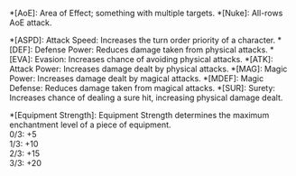*[AoE]: Area of Effect; something with multiple targets.
*[Nuke]: All-rows AoE attack.

*[ASPD]: Attack Speed: Increases the turn order priority of a character.
*[DEF]: Defense Power: Reduces damage taken from physical attacks.
*[EVA]: Evasion: Increases chance of avoiding physical attacks.
*[ATK]: Attack Power: Increases damage dealt by physical attacks.
*[MAG]: Magic Power: Increases damage dealt by magical attacks.
*[MDEF]: Magic Defense: Reduces damage taken from magical attacks.
*[SUR]: Surety: Increases chance of dealing a sure hit, increasing physical damage dealt.

*[Equipment Strength]: Equipment Strength determines the maximum enchantment level of a piece of equipment. <br/>0/3: +5<br/>1/3: +10<br/>2/3: +15<br/>3/3: +20
